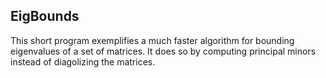 ## EigBounds

This short program exemplifies a much faster algorithm for bounding eigenvalues of a set of matrices. It does so by computing principal minors instead of diagolizing the matrices.
